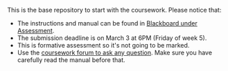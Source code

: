 This is the base repository to start with the coursework. Please notice that:

- The instructions and manual can be found in [Blackboard under Assessment](https://online.manchester.ac.uk/webapps/blackboard/content/listContentEditable.jsp?content_id=_13876006_1&course_id=_72765_1).
- The submission deadline is on March 3 at 6PM (Friday of week 5).
- This is formative assessment so it's not going to be marked.
- Use the [coursework forum to ask any question](https://online.manchester.ac.uk/webapps/discussionboard/do/forum?action=list_threads&course_id=_72765_1&nav=discussion_board&conf_id=_445540_1&forum_id=_630152_1). Make sure you have carefully read the manual before that.